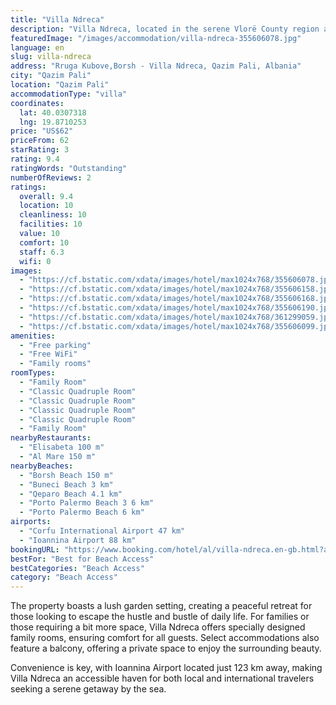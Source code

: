```yaml
---
title: "Villa Ndreca"
description: "Villa Ndreca, located in the serene Vlorë County region and a mere stone's throw from the pristine Borsh Beach, offers guests an oasis of tranquility and convenience."
featuredImage: "/images/accommodation/villa-ndreca-355606078.jpg"
language: en
slug: villa-ndreca
address: "Rruga Kubove,Borsh - Villa Ndreca, Qazim Pali, Albania"
city: "Qazim Pali"
location: "Qazim Pali"
accommodationType: "villa"
coordinates:
  lat: 40.0307318
  lng: 19.8710253
price: "US$62"
priceFrom: 62
starRating: 3
rating: 9.4
ratingWords: "Outstanding"
numberOfReviews: 2
ratings:
  overall: 9.4
  location: 10
  cleanliness: 10
  facilities: 10
  value: 10
  comfort: 10
  staff: 6.3
  wifi: 0
images:
  - "https://cf.bstatic.com/xdata/images/hotel/max1024x768/355606078.jpg?k=9d238daa3d4c301bc07b36c290d3b79c5c48bde3637d946f62e463a46001fb79&o=&hp=1"
  - "https://cf.bstatic.com/xdata/images/hotel/max1024x768/355606158.jpg?k=ae309c2963ea717ea5838f61ee3e8693805bf6e62c027522c5ae4a08711808bd&o=&hp=1"
  - "https://cf.bstatic.com/xdata/images/hotel/max1024x768/355606168.jpg?k=7524d6b8c168ca720a35e65e610f3251d733769d5126bf913ae5ba27130cb4d8&o=&hp=1"
  - "https://cf.bstatic.com/xdata/images/hotel/max1024x768/355606190.jpg?k=326180ab185df9e983e6c42e5111ecc65ad85197b7529cd0b6377300e1706915&o=&hp=1"
  - "https://cf.bstatic.com/xdata/images/hotel/max1024x768/361299059.jpg?k=d673dbc094a13569379d279532105216c85b3f17c8fcfd1df95fbc21ca5186c0&o=&hp=1"
  - "https://cf.bstatic.com/xdata/images/hotel/max1024x768/355606099.jpg?k=f9ff579520587ad2ef1fed9a315e3182f3df16d9726c09dc85cb2931ffe95752&o=&hp=1"
amenities:
  - "Free parking"
  - "Free WiFi"
  - "Family rooms"
roomTypes:
  - "Family Room"
  - "Classic Quadruple Room"
  - "Classic Quadruple Room"
  - "Classic Quadruple Room"
  - "Classic Quadruple Room"
  - "Family Room"
nearbyRestaurants:
  - "Elisabeta 100 m"
  - "Al Mare 150 m"
nearbyBeaches:
  - "Borsh Beach 150 m"
  - "Buneci Beach 3 km"
  - "Qeparo Beach 4.1 km"
  - "Porto Palermo Beach 3 6 km"
  - "Porto Palermo Beach 6 km"
airports:
  - "Corfu International Airport 47 km"
  - "Ioannina Airport 88 km"
bookingURL: "https://www.booking.com/hotel/al/villa-ndreca.en-gb.html?aid=8035640"
bestFor: "Best for Beach Access"
bestCategories: "Beach Access"
category: "Beach Access"
---
```


The property boasts a lush garden setting, creating a peaceful retreat for those looking to escape the hustle and bustle of daily life. For families or those requiring a bit more space, Villa Ndreca offers specially designed family rooms, ensuring comfort for all guests. Select accommodations also feature a balcony, offering a private space to enjoy the surrounding beauty.

Convenience is key, with Ioannina Airport located just 123 km away, making Villa Ndreca an accessible haven for both local and international travelers seeking a serene getaway by the sea.